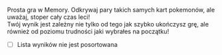 Prosta gra w Memory. Odkrywaj pary takich samych kart pokemonów, ale uważaj, stoper cały czas leci!  
Twój wynik jest zależny nie tylko od tego jak szybko ukończysz grę, ale również od poziomu trudności jaki wybrałes na początku!

-[ ] Lista wyników nie jest posortowana
